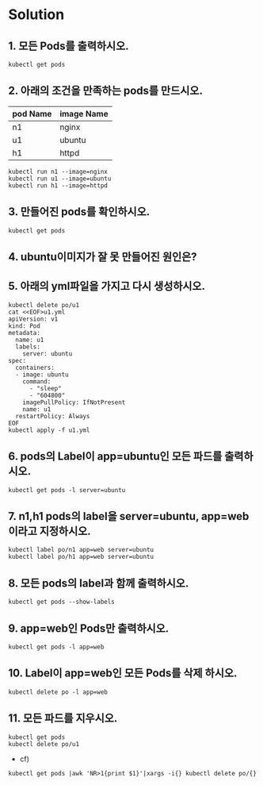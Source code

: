 # Solution
## 1. 모든 Pods를 출력하시오.
```
kubectl get pods
```

## 2. 아래의 조건을 만족하는 pods를 만드시오.
|pod Name|image Name|
|--------|----------|
|n1      |nginx     |
|u1      |ubuntu    |
|h1      |httpd     |

```
kubectl run n1 --image=nginx
kubectl run u1 --image=ubuntu
kubectl run h1 --image=httpd
```

## 3. 만들어진 pods를 확인하시오.
```
kubectl get pods
```

## 4. ubuntu이미지가 잘 못 만들어진 원인은?

## 5. 아래의 yml파일을 가지고 다시 생성하시오.
```
kubectl delete po/u1
cat <<EOF>u1.yml
apiVersion: v1
kind: Pod
metadata:
  name: u1
  labels:
    server: ubuntu
spec:
  containers:
  - image: ubuntu
    command:
      - "sleep"
      - "604800"
    imagePullPolicy: IfNotPresent
    name: u1
  restartPolicy: Always
EOF
kubectl apply -f u1.yml
```


## 6. pods의 Label이 app=ubuntu인 모든 파드를 출력하시오.
```
kubectl get pods -l server=ubuntu
```

## 7. n1,h1 pods의 label을 server=ubuntu, app=web  이라고 지정하시오.
```
kubectl label po/n1 app=web server=ubuntu
kubectl label po/h1 app=web server=ubuntu
```
## 8. 모든 pods의 label과 함께 출력하시오.
```
kubectl get pods --show-labels
```

## 9. app=web인 Pods만 출력하시오.
```
kubectl get pods -l app=web
```

## 10. Label이 app=web인 모든 Pods를 삭제 하시오.
```
kubectl delete po -l app=web
```

## 11. 모든 파드를 지우시오.
```
kubectl get pods
kubectl delete po/u1
```
* cf)
```
kubectl get pods |awk 'NR>1{print $1}'|xargs -i{} kubectl delete po/{}
```
